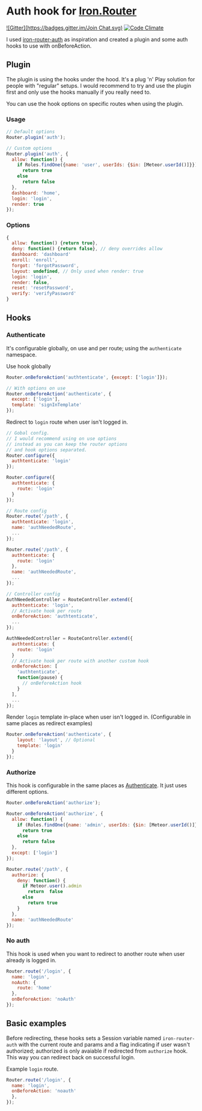 # Auth hook for [Iron.Router](https://github.com/EventedMind/iron-router)

[![Gitter](https://badges.gitter.im/Join Chat.svg)](https://gitter.im/zimme/meteor-iron-router-auth?utm_source=badge&utm_medium=badge&utm_campaign=pr-badge)
[![Code Climate](https://codeclimate.com/github/zimme/meteor-iron-router-auth/badges/gpa.svg)](https://codeclimate.com/github/zimme/meteor-iron-router-auth)

I used [iron-router-auth](https://github.com/XpressiveCode/iron-router-auth) as inspiration and created a plugin and some auth hooks to use with onBeforeAction.

## Plugin

The plugin is using the hooks under the hood. It's a plug 'n' Play solution for
people with "regular" setups. I would recommend to try and use the plugin
first and only use the hooks manually if you really need to.

You can use the hook options on specific routes when using the plugin.

### Usage
```js
// Default options
Router.plugin('auth');

// Custom options
Router.plugin('auth', {
  allow: function() {
    if Roles.findOne({name: 'user', userIds: {$in: [Meteor.userId()]}})
      return true
    else
      return false
  },
  dashboard: 'home',
  login: 'login',
  render: true
});
```

### Options
```js
{
  allow: function() {return true},
  deny: function() {return false}, // deny overrides allow
  dashboard: 'dashboard'
  enroll: 'enroll',
  forgot: 'forgotPassword',
  layout: undefined, // Only used when render: true
  login: 'login',
  render: false,
  reset: 'resetPassword',
  verify: 'verifyPassword'
}
```


## Hooks

### Authenticate
It's configurable globally, on use and per route; using the `authenticate`
namespace.

Use hook globally
```js
Router.onBeforeAction('authtenticate', {except: ['login']});

// With options on use
Router.onBeforeAction('authenticate', {
  except: ['login'],
  template: 'signInTemplate'
});
```

Redirect to `login` route when user isn't logged in.

```js
// Gobal config.
// I would recommend using on use options
// instead as you can keep the router options
// and hook options separated.
Router.configure({
  authtenticate: 'login'
});

Router.configure({
  authtenticate: {
    route: 'login'
  }
});

// Route config
Router.route('/path', {
  authtenticate: 'login',
  name: 'authNeededRoute',
  ...
});

Router.route('/path', {
  authtenticate: {
    route: 'login'
  },
  name: 'authNeededRoute',
  ...
});

// Controller config
AuthNeededController = RouteController.extend({
  authtenticate: 'login',
  // Activate hook per route
  onBeforeAction: 'authtenticate',
  ...
});

AuthNeededController = RouteController.extend({
  authtenticate: {
    route: 'login'
  }
  // Activate hook per route with another custom hook
  onBeforeAction: [
    'authtenticate',
    function(pause) {
      // onBeforeAction hook
    }
  ],
  ...
});
```
Render `login` template in-place when user isn't logged in. (Configurable in
same places as redirect examples)
```js
Router.onBeforeAction('authenticate', {
    layout: 'layout', // Optional
    template: 'login'
  }
});
```

### Authorize

This hook is configurable in the same places as [Authenticate](#authenticate).
It just uses different options.

```js
Router.onBeforeAction('authorize');

Router.onBeforeAction('authorize', {
  allow: function() {
    if (Roles.findOne({name: 'admin', userIds: {$in: [Meteor.userId()]}}))
      return true
    else
      return false  
  },
  except: ['login']
});

Router.route('/path', {
  authorize: {
    deny: function() {
      if Meteor.user().admin
        return  false
      else
        return true
    }
  },
  name: 'authNeededRoute'
});
```

### No auth

This hook is used when you want to redirect to another route when user already
is logged in.

```js
Router.route('/login', {
  name: 'login',
  noAuth: {
    route: 'home'
  },
  onBeforeAction: 'noAuth'
});
```

## Basic examples

Before redirecting, these hooks sets a Session variable named
`iron-router-auth` with the current route and params and a flag
indicating if user wasn't authorized; authorized is only avaiable if redirected from `authorize`
 hook.  
This way you can redirect back on successful login.

Example `login` route.
```js
Router.route('/login', {
  name: 'login',
  onBeforeAction: 'noauth'
  },
});

```
